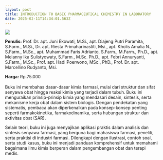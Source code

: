 ```yaml
---
layout: post
title: INTRODUCTION TO BASIC PHARMACEUTICAL CHEMISTRY IN LABORATORY
date: 2025-02-11T14:34:01.563Z
---
```

![](/images/uploads/screenshot-2025-02-11-165139.jpg)

**P﻿enulis:** Prof. Dr. apt. Juni Ekowati, M.Si.,
apt. Diajeng Putri Paramita, S.Farm., M.Si.,
Dr. apt. Riesta Primaharinastiti, Msi.,
apt. Kholis Amalia N., S.Farm., M.Sc.,
apt. Muhammad Faris Adrianto, S.Farm., M.Farm., Ph.D.,
apt. Melanny Ika Sulistyowaty, S.Farm., M.Sc. Ph.D.,
apt. Febri Annuryanti, S.Farm., M.Sc.,
Prof. apt. Hadi Poerwono, MSc., PhD.,
Prof. Dr. apt. Marcellino Rudyanto, Msi.

**Harga:** Rp.75.000\
\
Buku ini membahas dasar-dasar kimia farmasi, mulai dari struktur dan sifat senyawa obat hingga reaksi kimia yang terjadi dalam tubuh. Buku ini menguraikan prinsip-prinsip kimia yang mendasari desain, sintesis, serta mekanisme kerja obat dalam sistem biologis. Dengan pendekatan yang sistematis, pembaca akan diperkenalkan pada konsep-konsep penting seperti farmakokinetika, farmakodinamika, serta hubungan struktur dan aktivitas obat (SAR).

Selain teori, buku ini juga menyajikan aplikasi praktis dalam analisis dan sintesis senyawa farmasi, yang berguna bagi mahasiswa farmasi, peneliti, serta praktisi di industri farmasi. Dilengkapi dengan ilustrasi, contoh soal, serta studi kasus, buku ini menjadi panduan komprehensif untuk memahami bagaimana ilmu kimia berperan dalam pengembangan obat dan terapi medis.